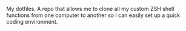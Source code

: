 My dotfiles. A repo that allows me to clone all my custom ZSH shell functions from one computer to another so I can easily set up a quick coding environment.
